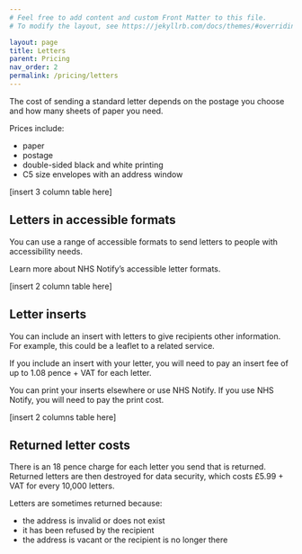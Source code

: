 ```yaml
---
# Feel free to add content and custom Front Matter to this file.
# To modify the layout, see https://jekyllrb.com/docs/themes/#overriding-theme-defaults

layout: page
title: Letters
parent: Pricing
nav_order: 2
permalink: /pricing/letters
---
```


The cost of sending a standard letter depends on the postage you choose and how many sheets of paper you need.

Prices include:

- paper
- postage
- double-sided black and white printing
- C5 size envelopes with an address window

[insert 3 column table here]

## Letters in accessible formats

You can use a range of accessible formats to send letters to people with accessibility needs.

Learn more about NHS Notify’s accessible letter formats.

[insert 2 column table here]

## Letter inserts

You can include an insert with letters to give recipients other information. For example, this could be a leaflet to a related service.

If you include an insert with your letter, you will need to pay an insert fee of up to 1.08 pence + VAT for each letter.

You can print your inserts elsewhere or use NHS Notify. If you use NHS Notify, you will need to pay the print cost.

[insert 2 columns table here]

## Returned letter costs

There is an 18 pence charge for each letter you send that is returned. Returned letters are then destroyed for data security, which costs £5.99 + VAT for every 10,000 letters.

Letters are sometimes returned because:

- the address is invalid or does not exist
- it has been refused by the recipient
- the address is vacant or the recipient is no longer there
